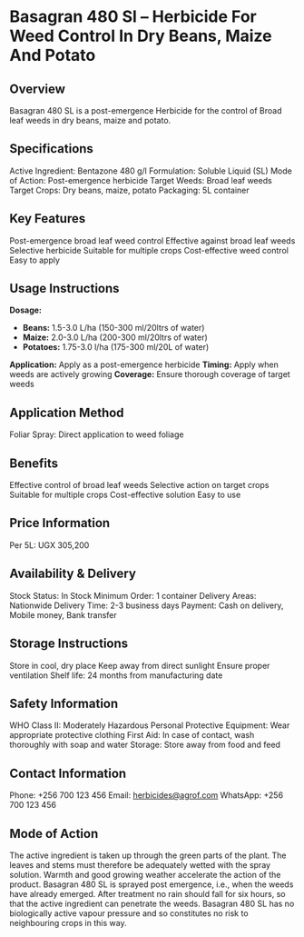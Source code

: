 # Basagran 480 Sl – Herbicide For Weed Control In Dry Beans, Maize And Potato

## Overview
Basagran 480 SL is a post-emergence Herbicide for the control of Broad leaf weeds in dry beans, maize and potato.

## Specifications
Active Ingredient: Bentazone 480 g/l
Formulation: Soluble Liquid (SL)
Mode of Action: Post-emergence herbicide
Target Weeds: Broad leaf weeds
Target Crops: Dry beans, maize, potato
Packaging: 5L container

## Key Features
Post-emergence broad leaf weed control
Effective against broad leaf weeds
Selective herbicide
Suitable for multiple crops
Cost-effective weed control
Easy to apply

## Usage Instructions
**Dosage:**
- **Beans:** 1.5-3.0 L/ha (150-300 ml/20ltrs of water)
- **Maize:** 2.0-3.0 L/ha (200-300 ml/20ltrs of water)
- **Potatoes:** 1.75-3.0 l/ha (175-300 ml/20L of water)

**Application:** Apply as a post-emergence herbicide
**Timing:** Apply when weeds are actively growing
**Coverage:** Ensure thorough coverage of target weeds

## Application Method
Foliar Spray: Direct application to weed foliage

## Benefits
Effective control of broad leaf weeds
Selective action on target crops
Suitable for multiple crops
Cost-effective solution
Easy to use

## Price Information
Per 5L: UGX 305,200

## Availability & Delivery
Stock Status: In Stock
Minimum Order: 1 container
Delivery Areas: Nationwide
Delivery Time: 2-3 business days
Payment: Cash on delivery, Mobile money, Bank transfer

## Storage Instructions
Store in cool, dry place
Keep away from direct sunlight
Ensure proper ventilation
Shelf life: 24 months from manufacturing date

## Safety Information
WHO Class II: Moderately Hazardous
Personal Protective Equipment: Wear appropriate protective clothing
First Aid: In case of contact, wash thoroughly with soap and water
Storage: Store away from food and feed

## Contact Information
Phone: +256 700 123 456
Email: herbicides@agrof.com
WhatsApp: +256 700 123 456

## Mode of Action
The active ingredient is taken up through the green parts of the plant. The leaves and stems must therefore be adequately wetted with the spray solution. Warmth and good growing weather accelerate the action of the product. Basagran 480 SL is sprayed post emergence, i.e., when the weeds have already emerged. After treatment no rain should fall for six hours, so that the active ingredient can penetrate the weeds. Basagran 480 SL has no biologically active vapour pressure and so constitutes no risk to neighbouring crops in this way.